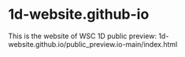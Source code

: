 # 1d-website.github-io
This is the website of WSC 1D
public preview: 1d-website.github.io/public_preview.io-main/index.html
